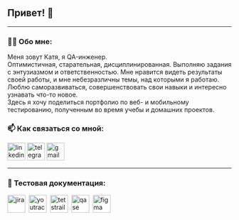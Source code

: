 ## Привет! 👋

---  

### 👨‍💻 Обо мне:  
Меня зовут Катя, я QA-инженер.  
Оптимистичная, старательная, дисциплинированная. Выполняю задания с энтузиазмом и ответственностью. Мне нравится видеть результаты своей работы, и мне небезразличны темы, над которыми я работаю. Люблю саморазвиваться, совершенствовать свои навыки и интересно узнавать что-то новое.  
Здесь я хочу поделиться портфолио по веб- и мобильному тестированию, полученным во время учебы и домашних проектов.  


### 📫 Как связаться со мной:
</p>
<a href= "https://www.linkedin.com/in/katsiaryna-strakovich-77012320a/"><img src="https://img.icons8.com/?size=512&id=13930&format=png" width="40" height="40" alt="linkedin"/></a>
<a href= "https://t.me/RinaSt_o7"><img src="https://img.icons8.com/?size=512&id=63306&format=png" width="40" height="40" alt="telegram"/></a>
<a href= "mailto:strakovic77@gmail.com"><img src="https://img.icons8.com/?size=512&id=P7UIlhbpWzZm&format=png" width="40" height="40" alt="gmail"/></a>
</p>

---

### 📁 Тестовая документация:

<div>
  <img src="https://cdn.jsdelivr.net/gh/devicons/devicon/icons/jira/jira-original.svg" title="jira" alt="jira" width="40" height="40"/>&nbsp
  <img src="https://upload.wikimedia.org/wikipedia/commons/thumb/8/8d/YouTrack_Icon.svg/1024px-YouTrack_Icon.svg.png?20200803082248" title="youtrack" alt="youtrack" width="40" height="40"/>&nbsp
  <img src="https://codahosted.io/packs/21236/unversioned/assets/LOGO/ba1091c59bab89cd2fd0f289622731fe16113d7b00905abe64759c313a4b73b76c1b0426076ed76cb74752234c734131df46992d5b8b48fc13e264240e4f7119f736cfeb64df36ded54b5cbf6198b9cadedf18dd0cac5c7dbcd16e6336c29363cd1292ba" title="testrail" alt="tetstrail" width="40" height="40"/>&nbsp
<img src="https://luna1.co/eb0187.png" title="qase" alt="qase" width="40" height="40"/>&nbsp
  <img src="https://cdn.jsdelivr.net/gh/devicons/devicon/icons/figma/figma-original.svg" title="figma" alt="figma" width="40" height="40"/>&nbsp
</div>
